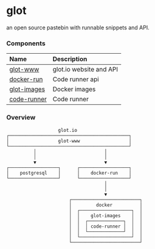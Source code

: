 # glot
an open source pastebin with runnable snippets and API.


### Components

| Name                                                   | Description
|:-------------------------------------------------------|:------------------------------|
| [glot-www](https://github.com/glotcode/glot-www)       | glot.io website and API       |
| [docker-run](https://github.com/glotcode/docker-run)   | Code runner api               |
| [glot-images](https://github.com/glotcode/glot-images) | Docker images                 |
| [code-runner](https://github.com/glotcode/code-runner) | Code runner                   |


### Overview
```
                   glot.io
┌────────────────────────────────────────────┐
│                  glot-www                  │
└────────────────────────────────────────────┘
          │                         │
          │                         │
          ▼                         ▼
┌──────────────────┐      ┌──────────────────┐
│    postgresql    │      │    docker-run    │
└──────────────────┘      └──────────────────┘
                                    │
                                    │
                                    ▼
                       ┌─────────────────────────┐
                       │         docker          │
                       │  ┌───────────────────┐  │
                       │  │    glot-images    │  │
                       │  │  ┌─────────────┐  │  │
                       │  │  │ code-runner │  │  │
                       │  │  └─────────────┘  │  │
                       │  └───────────────────┘  │
                       └─────────────────────────┘
```
